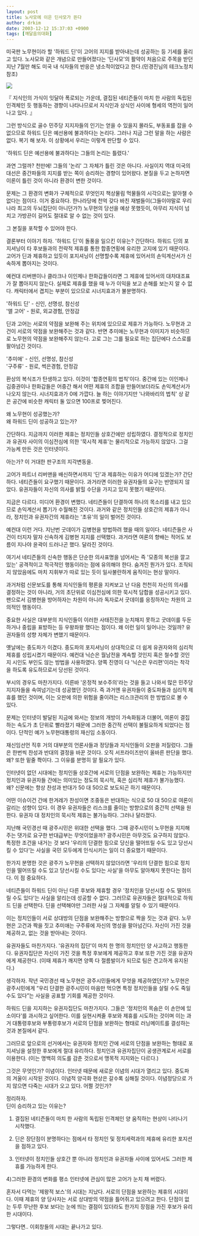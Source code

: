 ```yaml
---
layout: post
title: 노사모에 이은 딘사모가 뜬다
author: drkim
date: 2003-12-12 15:37:03 +0900
tags: [깨달음의대화]
---
```

미국판 노무현이라 할 '하워드 딘'이 고어의 지지를 받아내는데 성공하는 등 기세를 올리고 있다. 노사모와 같은 개념으로 만들어졌다는 '딘사모'의 활약이 처음으로 주목을 받던 지난 7월만 해도 미국 내 식자들의 반응은 냉소적이었다고 한다.(민경진님의 테크노정치 참조) 


  ![](http://drkimz.com/technote/board/KDR/upimg/1071209185.jpg)


  『 지식인의 가식이 잇달아 폭로되는 가운데, 결집된 네티즌들이 마치 한 사람의 독립된 인격체인 듯 행동하는 경향이 나타나므로서 지식인과 상식인 사이에 형세의 역전이 일어나고 있다. 』


그런 방식으로 골수 민주당 지지자들의 인기는 얻을 수 있을지 몰라도, 부동표를 잡을 수 없으므로 하워드 딘은 예선용에 불과하다는 논리다. 그러나 지금 그런 말을 하는 사람은 없다. 복기 해 보자. 이 상황에서 우리는 이렇게 판단할 수 있다. 

'하워드 딘은 예선용에 불과하다는 그들의 논리는 틀렸다.'

과연 그럴까? 천만에! 그들의 '논리' 그 자체가 틀린 것은 아니다. 사실이지 역대 미국의 대선은 중간파들의 지지를 받는 쪽이 승리하는 경향이 있어왔다. 본질을 두고 논하자면 이론이 틀린 것이 아니라 환경이 변한 것이다. 

문제는 그 환경의 변화가 구체적으로 무엇인지 책상물림 먹물들의 시각으로는 알아챌 수 없다는 점이다. 이거 중요하다. 한나라당에 천억 갖다 바친 재벌들이(그들이야말로 우리나라 최고의 두뇌집단이 아니던가?) 노무현의 당선을 예상 못했듯이, 아무리 지식이 넘치고 가방끈이 길어도 절대로 알 수 없는 것이 있다. 

그 본질을 포착할 수 있어야 한다. 

결론부터 이야기 하자. '하워드 딘'이 돌풍을 일으킨 이유는? 간단하다. 하워드 딘의 포지셔닝이 타 후보들과의 전략적 제휴를 통한 합종연횡에 유리한 고지에 있기 때문이다. 고어가 딘과 제휴하고 있듯이 포지셔닝이 선명할수록 제휴에 있어서의 손익계산서가 신속하게 뽑아지는 것이다.

예컨대 리버맨이나 클라크나 이인제나 한화갑들이라면 그 제휴에 있어서의 대차대조표가 잘 뽑아지지 않는다. 실제로 제휴를 했을 때 누가 이익을 보고 손해를 보는지 알 수 없다. 캐릭터에서 겹치는 부분이 있으므로 시너지효과가 불분명하다. 

'하워드 딘' - 신인, 선명성, 참신성  
'앨 고어' - 원로, 외교경험, 안정감

딘과 고어는 서로의 약점을 보완해 주는 위치에 있으므로 제휴가 가능하다. 노무현과 고건이 서로의 약점을 보완해주는 것과 같다. 반면 추미애는 노무현과 이미지가 비슷하므로 노무현의 약점을 보완해주지 않는다. 고로 그는 그를 필요로 하는 집단에다 스스로를 팔아넘긴 것이다. 

'추미애' - 신인, 선명성, 참신성  
'구주류' - 원로, 썩은경험, 안정감

환상의 복식조가 탄생하고 있다. 이것이 '합종연횡의 법칙'이다. 중간에 있는 이인제나 김중권이나 한화갑들은 어중간 해서 어떤 제휴의 조합을 만들어보더라도 손익계산서가 나오지 않는다. 시너지효과가 0에 가깝다. 늘 하는 이야기지만 '나와바리의 법칙' 상 같은 공간에 비슷한 캐릭터 둘 있으면 100프로 찢어진다. 

왜 노무현이 성공했는가?  
왜 하워드 딘이 성공하고 있는가?

간단하다. 지금까지 이러한 제휴는 정치인들 상호간에만 성립하였다. 결정적으로 정치인과 유권자 사이의 이심전심에 의한 '묵시적 제휴'는 물리적으로 가능하지 않았다. 그걸 가능케 만든 것은 인터넷이다. 

아는가? 이 거대한 판구조의 지각변동을. 

고어가 파트너 리버맨을 배신하면서까지 '딘'과 제휴하는 이유가 어디에 있겠는가? 간단하다. 네티즌들이 요구했기 때문이다. 과거라면 이러한 유권자들의 요구는 반영되지 않았다. 유권자들이 자신의 의사를 밝힐 수단을 가지고 있지 못했기 때문이다. 

지금은 다르다. 미디어 환경이 변했다. 네티즌들이 단결하여 하나의 목소리를 내고 있으므로 손익계산서 뽑기가 수월해진 것이다. 과거와 같은 정치인들 상호간의 제휴가 아니라, 정치인과 유권자간의 제휴라는 '초유'의 일이 벌어진 것이다. 

예컨대 이런 거다. 지난번 굿데이가 김병현을 방법하려 했을 때의 일이다. 네티즌들은 사건이 터지자 말자 신속하게 김병현 지지를 선택했다. 과거라면 여론의 향배는 적어도 보름이 지나야 윤곽이 드러나곤 했다. 달라진 것이다. 

여기서 네티즌들의 신속한 행동은 단순한 의사표명을 넘어서는 즉 '모종의 복선을 깔고 있는' 공격적이고 적극적인 행동이라는 점에 유의해야 한다. 숨겨진 뭔가가 있다. 조직되지 않았음에도 마치 지휘부가 따로 있는 듯이 일사불란하게 움직이는 현상 말이다. 

과거처럼 신문보도를 통해 지식인들의 평론을 지켜보고 난 다음 천천히 자신의 의사를 결정하는 것이 아니라, 거의 초단위로 이심전심에 의한 묵시적 담합을 성공시키고 있다. 팬으로서 김병현을 방어하자는 차원이 아니라 독자로서 굿데이를 응징하자는 차원의 고의적인 행동이다. 

중요한 사실은 대부분의 지식인들이 이러한 사태진전을 눈치채지 못하고 굿데이를 두둔하거나 중립을 표방하는 등 우왕좌왕 했다는 점이다. 왜 이런 일이 일어나는 것일까? 유권자들의 성향 자체가 변했기 때문이다. 

옛날에는 중도파가 이겼다. 중도파의 포지셔닝이 상대적으로 더 쉽게 유권자와의 심리적 제휴를 성립시켰기 때문이다. 예컨대 닉슨은 월남전을 계속할 것인지 혹은 철수할 것인지 시인도 부인도 않는 방법을 사용하였다. 양쪽 진영이 다 '닉슨은 우리편'이라는 착각을 하도록 유도하므로서 당선된 것이다. 

부시의 경우도 마찬가지다. 이른바 '온정적 보수주의'라는 것을 들고 나와서 많은 민주당지지자들을 속여넘기는데 성공했던 것이다. 즉 과거엔 유권자들이 중도파들과 심리적 제휴를 했던 것이며, 이는 오판에 의한 위험을 줄이려는 리스크관리의 한 방법으로 볼 수 있다. 

문제는 인터넷이 발달된 지금에 와서는 정보의 개방이 가속화됨과 더불어, 여론이 결집하는 속도가 초 단위로 빨라졌기 때문에 그러한 중간적 선택이 불필요하게 되었다는 점이다. 단적인 예가 노무현대통령의 재신임 소동이다.

재신임선언 직후 거의 대부분의 언론사들과 정당들과 지식인들이 오판을 저질렀다. 그들은 한번씩 찬성과 반대의 결정을 바꾼 것이다. 오직 서프라이즈만이 올바른 판단을 했다. 왜? 또한 밑줄 쫙이다. 그 이유를 분명히 알 필요가 있다. 

인터넷이 없던 시대에는 정치인들 상호간에 서로의 단점을 보완하는 제휴는 가능하지만 정치인과 유권자들 간에는 의미있는 정도의 묵시적, 혹은 심리적 제휴가 불가능했다. 왜? 신문에는 항상 찬성과 반대가 50 대 50으로 보도되곤 하기 때문이다. 

어떤 이슈이건 간에 한겨레가 찬성이면 조중동은 반대하는 식으로 50 대 50으로 여론이 갈리는 성향이 있다. 이 경우 유권자들은 리스크를 줄이는 방향으로의 중간적 선택을 원한다. 유권자 대 정치인의 묵시적 제휴는 불가능하다. 그러나 달라졌다. 

지난해 국민경선 때 광주시민은 위대한 선택을 했다. 그때 광주시민이 노무현을 지지해주는 댓가로 요구한 반대급부는 무엇이었을까? 광주시민은 아무것도 요구하지 않았다. 특정한 조건을 내거는 것 보다 '우리의 단결한 힘으로 당신을 떨어뜨릴 수도 있고 당선시킬 수 있다'는 사실을 국민 모두에게 인식시키는 일이 더 중요했기 때문이다. 

한가지 분명한 것은 광주가 노무현을 선택하지 않았더라면 '우리의 단결한 힘으로 정치인을 떨어뜨릴 수도 있고 당선시킬 수도 있다는 사실'을 아무도 알아채지 못한다는 점이다. 이 점 중요하다. 

네티즌들이 하워드 딘이 아닌 다른 후보와 제휴할 경우 '정치인을 당선시킬 수도 떨어뜨릴 수도 있다'는 사실을 알리는데 성공할 수 없다. 그러므로 유권자들은 절대적으로 하워드 딘을 선택한다. 딘을 선택해야만 그러한 사실 그 자체를 알릴 수 있기 때문이다.

이는 정치인들이 서로 상대방의 단점을 보완해주는 방향으로 짝을 짓는 것과 같다. 노무현은 고건과 짝을 짓고 추미애는 구주류에 자신의 명성을 팔아넘긴다. 자신이 가진 것을 제공하고, 없는 것을 받아내는 것이다. 

유권자들도 마찬가지다. '유권자의 집단'이 마치 한 명의 정치인인 양 사고하고 행동한다. 유권자집단은 자신이 가진 것을 특정 후보에게 제공하고 후보 또한 가진 것을 유권자에게 제공한다. (이때 제휴가 깨지면 양쪽 다 절름발이가 되므로 팀은 견고하게 유지된다.)

생각하자. 작년 국민경선 때 노무현은 광주시민들에게 무엇을 제공하였던가? 노무현은 광주시민에게 “우리 단결한 광주시민이 마음만 먹으면 특정 정치인들을 살릴 수도 죽일 수도 있다”는 사실을 공표할 기회를 제공한 것이다. 

하워드 딘을 지지하는 유권자집단도 마찬가지다. 그들은 '정치인의 목숨은 이 손안에 있소이다'를 과시하고 싶어한다. 이를 실현시켜줄 후보와 제휴를 시도하는 것이며 이는 과거 대통령후보와 부통령후보가 서로의 단점을 보완하는 형태로 러닝메이트를 결성하는 것과 본질에서 같다. 

그러므로 앞으로의 선거에서는 유권자와 정치인 간에 서로의 단점을 보완하는 형태로 포지셔닝을 설정한 후보에게 절대 유리하다. 정치인과 유권자집단이 공생관계로서 서로를 이용한다. (이는 명백히 의도를 감춘 것으로서 맹목적 지지와는 다르다.)

그것은 무엇인가? 이념이다. 인터넷 때문에 새로운 이념의 시대가 열리고 있다. 중도파의 겨울이 시작된 것이다. 이념적 양극화 현상은 갈수록 심해질 것이다. 이념정당으로 가지 않으면 다죽는 시대가 오고 있다. 어쩔 것인가?

정리하자.  
딘이 승리하고 있는 이유는?

1) 결집된 네티즌들이 마치 한 사람의 독립된 인격체인 양 움직하는 현상이 나타나기 시작했다.  
  
2) 딘은 장단점이 분명하다는 점에서 타 정치인 및 정치세력과의 제휴에 유리한 포지션을 점하고 있다.  
  
3) 인터넷이 정치인들 상호간 뿐 아니라 정치인과 유권자들 사이에 있어서도 그러한 제휴를 가능하게 한다.   
  
4)그러한 환경의 변화를 평소 인터넷에 관심이 많은 고어가 눈치 채 버렸다.

혼자서 다먹는 '제왕적 보스'의 시대는 지났다. 서로의 단점을 보완하는 제휴의 시대이다. 이때 제휴의 양 당사자는 서로 상대방의 약점을 틀어쥐고 있으려고 한다. 단점이 없는 두루 무난한 후보 보다는 눈에 띄는 결점이 있더라도 한가지 장점을 가진 후보가 유리한 시대이다. 

그렇다면.. 이회창들의 시대는 끝나가고 있다.
